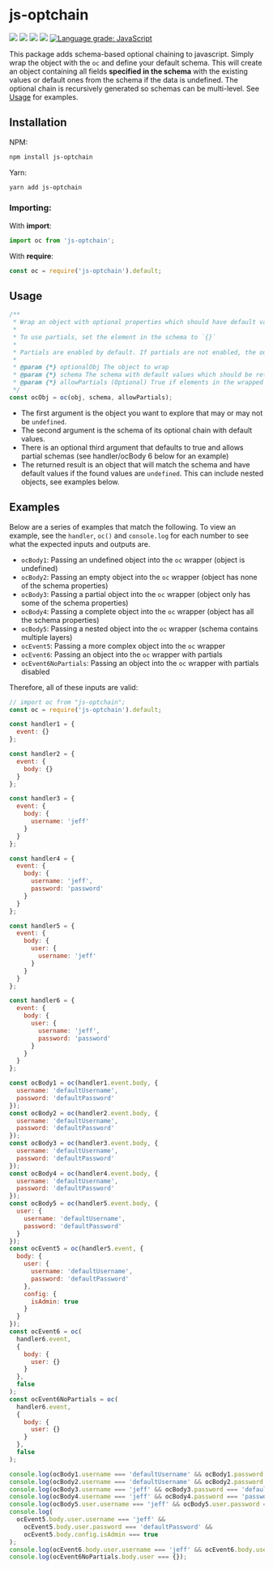 # js-optchain

![](https://img.shields.io/npm/v/js-optchain) ![](https://img.shields.io/bundlephobia/min/js-optchain) ![](https://img.shields.io/npm/l/js-optchain) ![](https://img.shields.io/npm/dt/js-optchain) [![Language grade: JavaScript](https://img.shields.io/lgtm/grade/javascript/g/jtaylorchang/js-optchain.svg?logo=lgtm&logoWidth=18)](https://lgtm.com/projects/g/jtaylorchang/js-optchain/context:javascript)

This package adds schema-based optional chaining to javascript. Simply wrap the object with the `oc` and define your default schema. This will create an object containing all fields **specified in the schema** with the existing values or default ones from the schema if the data is undefined. The optional chain is recursively generated so schemas can be multi-level. See [Usage](#Usage) for examples.

## Installation

NPM:

```bash
npm install js-optchain
```

Yarn:

```bash
yarn add js-optchain
```

### Importing:

With **import**:

```javascript
import oc from 'js-optchain';
```

With **require**:

```javascript
const oc = require('js-optchain').default;
```

## Usage

```javascript
/**
 * Wrap an object with optional properties which should have default values if undefined.
 *
 * To use partials, set the element in the schema to `{}`
 *
 * Partials are enabled by default. If partials are not enabled, the output will strictly match the schema shape.
 *
 * @param {*} optionalObj The object to wrap
 * @param {*} schema The schema with default values which should be returned
 * @param {*} allowPartials (Optional) True if elements in the wrapped object should be included even if they don't appear in the schema
 */
const ocObj = oc(obj, schema, allowPartials);
```

- The first argument is the object you want to explore that may or may not be `undefined`.
- The second argument is the schema of its optional chain with default values.
- There is an optional third argument that defaults to true and allows partial schemas (see handler/ocBody 6 below for an example)
- The returned result is an object that will match the schema and have default values if the found values are `undefined`. This can include nested objects, see examples below.

## Examples

Below are a series of examples that match the following. To view an example, see the `handler`, `oc()` and `console.log` for each number to see what the expected inputs and outputs are.

- `ocBody1`: Passing an undefined object into the `oc` wrapper (object is undefined)
- `ocBody2`: Passing an empty object into the `oc` wrapper (object has none of the schema properties)
- `ocBody3`: Passing a partial object into the `oc` wrapper (object only has some of the schema properties)
- `ocBody4`: Passing a complete object into the `oc` wrapper (object has all the schema properties)
- `ocBody5`: Passing a nested object into the `oc` wrapper (schema contains multiple layers)
- `ocEvent5`: Passing a more complex object into the `oc` wrapper
- `ocEvent6`: Passing an object into the `oc` wrapper with partials
- `ocEvent6NoPartials`: Passing an object into the `oc` wrapper with partials disabled

Therefore, all of these inputs are valid:

```javascript
// import oc from "js-optchain";
const oc = require('js-optchain').default;

const handler1 = {
  event: {}
};

const handler2 = {
  event: {
    body: {}
  }
};

const handler3 = {
  event: {
    body: {
      username: 'jeff'
    }
  }
};

const handler4 = {
  event: {
    body: {
      username: 'jeff',
      password: 'password'
    }
  }
};

const handler5 = {
  event: {
    body: {
      user: {
        username: 'jeff'
      }
    }
  }
};

const handler6 = {
  event: {
    body: {
      user: {
        username: 'jeff',
        password: 'password'
      }
    }
  }
};

const ocBody1 = oc(handler1.event.body, {
  username: 'defaultUsername',
  password: 'defaultPassword'
});
const ocBody2 = oc(handler2.event.body, {
  username: 'defaultUsername',
  password: 'defaultPassword'
});
const ocBody3 = oc(handler3.event.body, {
  username: 'defaultUsername',
  password: 'defaultPassword'
});
const ocBody4 = oc(handler4.event.body, {
  username: 'defaultUsername',
  password: 'defaultPassword'
});
const ocBody5 = oc(handler5.event.body, {
  user: {
    username: 'defaultUsername',
    password: 'defaultPassword'
  }
});
const ocEvent5 = oc(handler5.event, {
  body: {
    user: {
      username: 'defaultUsername',
      password: 'defaultPassword'
    },
    config: {
      isAdmin: true
    }
  }
});
const ocEvent6 = oc(
  handler6.event,
  {
    body: {
      user: {}
    }
  },
  false
);
const ocEvent6NoPartials = oc(
  handler6.event,
  {
    body: {
      user: {}
    }
  },
  false
);

console.log(ocBody1.username === 'defaultUsername' && ocBody1.password === 'defaultPassword');
console.log(ocBody2.username === 'defaultUsername' && ocBody2.password === 'defaultPassword');
console.log(ocBody3.username === 'jeff' && ocBody3.password === 'defaultPassword');
console.log(ocBody4.username === 'jeff' && ocBody4.password === 'password');
console.log(ocBody5.user.username === 'jeff' && ocBody5.user.password === 'defaultPassword');
console.log(
  ocEvent5.body.user.username === 'jeff' &&
    ocEvent5.body.user.password === 'defaultPassword' &&
    ocEvent5.body.config.isAdmin === true
);
console.log(ocEvent6.body.user.username === 'jeff' && ocEvent6.body.user.password === 'password');
console.log(ocEvent6NoPartials.body.user === {});
```
